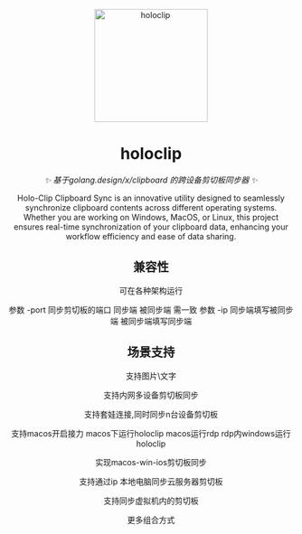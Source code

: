 <p align="center">
  <a href="https://www.github.com/hoshinonyaruko/holoclip">
    <img src="images/1.png" width="200" height="200" alt="holoclip">
  </a>
</p>

<div align="center">

# holoclip

_✨ 基于golang.design/x/clipboard 的跨设备剪切板同步器 ✨_  

Holo-Clip Clipboard Sync is an innovative utility designed to seamlessly synchronize clipboard contents across different operating systems. Whether you are working on Windows, MacOS, or Linux, this project ensures real-time synchronization of your clipboard data, enhancing your workflow efficiency and ease of data sharing.

## 兼容性
可在各种架构运行

参数 -port 同步剪切板的端口 同步端 被同步端 需一致
参数 -ip   同步端填写被同步端 被同步端填写同步端

## 场景支持

支持图片\文字

支持内网多设备剪切板同步

支持套娃连接,同时同步n台设备剪切板

支持macos开启接力 macos下运行holoclip macos运行rdp rdp内windows运行holoclip

实现macos-win-ios剪切板同步

支持通过ip 本地电脑同步云服务器剪切板

支持同步虚拟机内的剪切板

更多组合方式